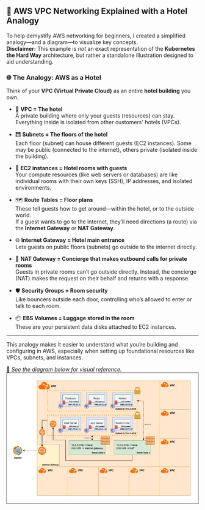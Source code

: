 ## 🏨 AWS VPC Networking Explained with a Hotel Analogy

To help demystify AWS networking for beginners, I created a simplified analogy—and a diagram—to visualize key concepts.  
**Disclaimer:** This example is *not* an exact representation of the **Kubernetes the Hard Way** architecture, but rather a standalone illustration designed to aid understanding.

### 🌐 The Analogy: AWS as a Hotel

Think of your **VPC (Virtual Private Cloud)** as an entire **hotel building** you own.

- 🏢 **VPC = The hotel**  
  A private building where only your guests (resources) can stay. Everything inside is isolated from other customers' hotels (VPCs).

- 🛗 **Subnets = The floors of the hotel**  
  Each floor (subnet) can house different guests (EC2 instances). Some may be public (connected to the internet), others private (isolated inside the building).

- 🚪 **EC2 instances = Hotel rooms with guests**  
  Your compute resources (like web servers or databases) are like individual rooms with their own keys (SSH), IP addresses, and isolated environments.

- 🗺️ **Route Tables = Floor plans**  
  These tell guests how to get around—within the hotel, or to the outside world.  
  If a guest wants to go to the internet, they’ll need directions (a route) via the **Internet Gateway** or **NAT Gateway**.

- 🌐 **Internet Gateway = Hotel main entrance**  
  Lets guests on public floors (subnets) go outside to the internet directly.

- 🛜 **NAT Gateway = Concierge that makes outbound calls for private rooms**  
  Guests in private rooms can’t go outside directly. Instead, the concierge (NAT) makes the request on their behalf and returns with a response.

- 🛡️ **Security Groups = Room security**  
  Like bouncers outside each door, controlling who’s allowed to enter or talk to each room.

- 📦 **EBS Volumes = Luggage stored in the room**  
  These are your persistent data disks attached to EC2 instances.

---

This analogy makes it easier to understand what you’re building and configuring in AWS, especially when setting up foundational resources like VPCs, subnets, and instances.

📌 *See the diagram below for visual reference.*
![VPC Hotel Analogy](vpc-hotel-analogy.jpg)

